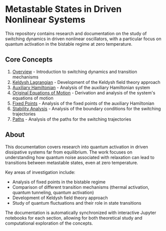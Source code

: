 # Metastable States in Driven Nonlinear Systems

This repository contains research and documentation on the study of switching dynamics in driven nonlinear oscillators, with a particular focus on quantum activation in the bistable regime at zero temperature.

## Core Concepts

1. [Overview](derivation/Overview.md) - Introduction to switching dynamics and transition mechanisms
2. [Keldysh Lagrangian](derivation/KeldyshLagrangian.md) - Development of the Keldysh field theory approach
3. [Auxiliary Hamiltonian](derivation/KeldyshAuxiliaryHamiltonian.md) - Analysis of the auxiliary Hamiltonian system
4. [Original Equations of Motion](derivation/OriginalEom.md) - Derivation and analysis of the system's equations of motion
5. [Fixed Points](fixed_points/FixedPoints.md) - Analysis of the fixed points of the auxiliary Hamiltonian
6. [Stability Analysis](fixed_points/StabilityAnalysis.md) - Analysis of the boundary conditions for the switching trajectories
7. [Paths](paths/Paths.md) - Analysis of the paths for the switching trajectories

## About

This documentation covers research into quantum activation in driven dissipative systems far from equilibrium. The work focuses on understanding how quantum noise associated with relaxation can lead to transitions between metastable states, even at zero temperature.

Key areas of investigation include:
- Analysis of fixed points in the bistable regime
- Comparison of different transition mechanisms (thermal activation, quantum tunneling, quantum activation)
- Development of Keldysh field theory approach
- Study of quantum fluctuations and their role in state transitions

The documentation is automatically synchronized with interactive Jupyter notebooks for each section, allowing for both theoretical study and computational exploration of the concepts. 